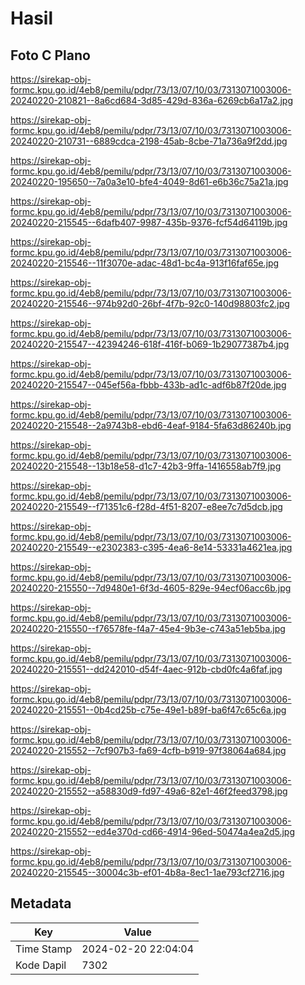 # Hasil

## Foto C Plano

https://sirekap-obj-formc.kpu.go.id/4eb8/pemilu/pdpr/73/13/07/10/03/7313071003006-20240220-210821--8a6cd684-3d85-429d-836a-6269cb6a17a2.jpg

https://sirekap-obj-formc.kpu.go.id/4eb8/pemilu/pdpr/73/13/07/10/03/7313071003006-20240220-210731--6889cdca-2198-45ab-8cbe-71a736a9f2dd.jpg

https://sirekap-obj-formc.kpu.go.id/4eb8/pemilu/pdpr/73/13/07/10/03/7313071003006-20240220-195650--7a0a3e10-bfe4-4049-8d61-e6b36c75a21a.jpg

https://sirekap-obj-formc.kpu.go.id/4eb8/pemilu/pdpr/73/13/07/10/03/7313071003006-20240220-215545--6dafb407-9987-435b-9376-fcf54d64119b.jpg

https://sirekap-obj-formc.kpu.go.id/4eb8/pemilu/pdpr/73/13/07/10/03/7313071003006-20240220-215546--11f3070e-adac-48d1-bc4a-913f16faf65e.jpg

https://sirekap-obj-formc.kpu.go.id/4eb8/pemilu/pdpr/73/13/07/10/03/7313071003006-20240220-215546--974b92d0-26bf-4f7b-92c0-140d98803fc2.jpg

https://sirekap-obj-formc.kpu.go.id/4eb8/pemilu/pdpr/73/13/07/10/03/7313071003006-20240220-215547--42394246-618f-416f-b069-1b29077387b4.jpg

https://sirekap-obj-formc.kpu.go.id/4eb8/pemilu/pdpr/73/13/07/10/03/7313071003006-20240220-215547--045ef56a-fbbb-433b-ad1c-adf6b87f20de.jpg

https://sirekap-obj-formc.kpu.go.id/4eb8/pemilu/pdpr/73/13/07/10/03/7313071003006-20240220-215548--2a9743b8-ebd6-4eaf-9184-5fa63d86240b.jpg

https://sirekap-obj-formc.kpu.go.id/4eb8/pemilu/pdpr/73/13/07/10/03/7313071003006-20240220-215548--13b18e58-d1c7-42b3-9ffa-1416558ab7f9.jpg

https://sirekap-obj-formc.kpu.go.id/4eb8/pemilu/pdpr/73/13/07/10/03/7313071003006-20240220-215549--f71351c6-f28d-4f51-8207-e8ee7c7d5dcb.jpg

https://sirekap-obj-formc.kpu.go.id/4eb8/pemilu/pdpr/73/13/07/10/03/7313071003006-20240220-215549--e2302383-c395-4ea6-8e14-53331a4621ea.jpg

https://sirekap-obj-formc.kpu.go.id/4eb8/pemilu/pdpr/73/13/07/10/03/7313071003006-20240220-215550--7d9480e1-6f3d-4605-829e-94ecf06acc6b.jpg

https://sirekap-obj-formc.kpu.go.id/4eb8/pemilu/pdpr/73/13/07/10/03/7313071003006-20240220-215550--f76578fe-f4a7-45e4-9b3e-c743a51eb5ba.jpg

https://sirekap-obj-formc.kpu.go.id/4eb8/pemilu/pdpr/73/13/07/10/03/7313071003006-20240220-215551--dd242010-d54f-4aec-912b-cbd0fc4a6faf.jpg

https://sirekap-obj-formc.kpu.go.id/4eb8/pemilu/pdpr/73/13/07/10/03/7313071003006-20240220-215551--0b4cd25b-c75e-49e1-b89f-ba6f47c65c6a.jpg

https://sirekap-obj-formc.kpu.go.id/4eb8/pemilu/pdpr/73/13/07/10/03/7313071003006-20240220-215552--7cf907b3-fa69-4cfb-b919-97f38064a684.jpg

https://sirekap-obj-formc.kpu.go.id/4eb8/pemilu/pdpr/73/13/07/10/03/7313071003006-20240220-215552--a58830d9-fd97-49a6-82e1-46f2feed3798.jpg

https://sirekap-obj-formc.kpu.go.id/4eb8/pemilu/pdpr/73/13/07/10/03/7313071003006-20240220-215552--ed4e370d-cd66-4914-96ed-50474a4ea2d5.jpg

https://sirekap-obj-formc.kpu.go.id/4eb8/pemilu/pdpr/73/13/07/10/03/7313071003006-20240220-215545--30004c3b-ef01-4b8a-8ec1-1ae793cf2716.jpg


## Metadata

| Key        | Value               |
| ---------- | ------------------- |
| Time Stamp | 2024-02-20 22:04:04 |
| Kode Dapil | 7302                |



